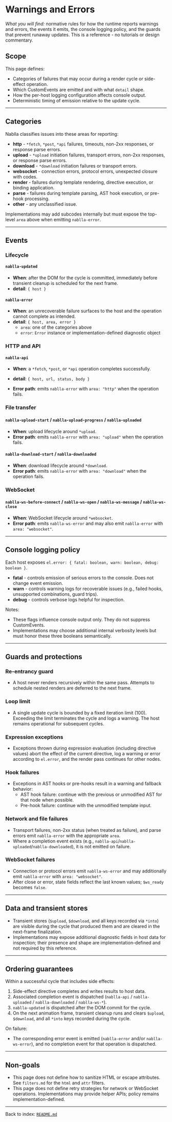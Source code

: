 # Warnings and Errors

_What you will find:_ normative rules for how the runtime reports warnings and errors, the events it emits, the console logging policy, and the guards that prevent runaway updates. This is a reference - no tutorials or design commentary.

## Scope

This page defines:
- Categories of failures that may occur during a render cycle or side-effect operation.
- Which CustomEvents are emitted and with what `detail` shape.
- How the per-host logging configuration affects console output.
- Deterministic timing of emission relative to the update cycle.

---

## Categories

Nablla classifies issues into these areas for reporting:

- **http** - `*fetch`, `*post`, `*api` failures, timeouts, non-2xx responses, or response parse errors.
- **upload** - `*upload` initiation failures, transport errors, non-2xx responses, or response parse errors.
- **download** - `*download` initiation failures or transport errors.
- **websocket** - connection errors, protocol errors, unexpected closure with codes.
- **render** - failures during template rendering, directive execution, or binding application.
- **parse** - failures during template parsing, AST hook execution, or pre-hook processing.
- **other** - any unclassified issue.

Implementations may add subcodes internally but must expose the top-level `area` above when emitting `nablla-error`.

---

## Events

### Lifecycle

#### `nablla-updated`
- **When**: after the DOM for the cycle is committed, immediately before transient cleanup is scheduled for the next frame.
- **detail**: `{ host }`

#### `nablla-error`
- **When**: an unrecoverable failure surfaces to the host and the operation cannot complete as intended.
- **detail**: `{ host, area, error }`  
  - `area`: one of the categories above  
  - `error`: `Error` instance or implementation-defined diagnostic object

### HTTP and API

#### `nablla-api`
- **When**: a `*fetch`, `*post`, or `*api` operation completes successfully.
- **detail**: `{ host, url, status, body }`

- **Error path**: emits `nablla-error` with `area: "http"` when the operation fails.

### File transfer

#### `nablla-upload-start` / `nablla-upload-progress` / `nablla-uploaded`
- **When**: upload lifecycle around `*upload`.
- **Error path**: emits `nablla-error` with `area: "upload"` when the operation fails.

#### `nablla-download-start` / `nablla-downloaded`
- **When**: download lifecycle around `*download`.
- **Error path**: emits `nablla-error` with `area: "download"` when the operation fails.

### WebSocket

#### `nablla-ws-before-connect` / `nablla-ws-open` / `nablla-ws-message` / `nablla-ws-close`
- **When**: WebSocket lifecycle around `*websocket`.
- **Error path**: emits `nablla-ws-error` and may also emit `nablla-error` with `area: "websocket"`.

---

## Console logging policy

Each host exposes `el.error: { fatal: boolean, warn: boolean, debug: boolean }`.

- **fatal** - controls emission of serious errors to the console. Does not change event emission.
- **warn** - controls warning logs for recoverable issues (e.g., failed hooks, unsupported combinations, guard trips).
- **debug** - controls verbose logs helpful for inspection.

Notes:
- These flags influence console output only. They do not suppress CustomEvents.
- Implementations may choose additional internal verbosity levels but must honor these three booleans semantically.

---

## Guards and protections

### Re-entrancy guard
- A host never renders recursively within the same pass. Attempts to schedule nested renders are deferred to the next frame.

### Loop limit
- A single update cycle is bounded by a fixed iteration limit (100). Exceeding the limit terminates the cycle and logs a warning. The host remains operational for subsequent cycles.

### Expression exceptions
- Exceptions thrown during expression evaluation (including directive values) abort the effect of the current directive, log a warning or error according to `el.error`, and the render pass continues for other nodes.

### Hook failures
- Exceptions in AST hooks or pre-hooks result in a warning and fallback behavior:
  - AST hook failure: continue with the previous or unmodified AST for that node when possible.
  - Pre-hook failure: continue with the unmodified template input.

### Network and file failures
- Transport failures, non-2xx status (when treated as failure), and parse errors emit `nablla-error` with the appropriate `area`.
- Where a completion event exists (e.g., `nablla-api`/`nablla-uploaded`/`nablla-downloaded`), it is not emitted on failure.

### WebSocket failures
- Connection or protocol errors emit `nablla-ws-error` and may additionally emit `nablla-error` with `area: "websocket"`.
- After close or error, state fields reflect the last known values; `$ws_ready` becomes `false`.

---

## Data and transient stores

- Transient stores (`$upload`, `$download`, and all keys recorded via `*into`) are visible during the cycle that produced them and are cleared in the next-frame finalization.
- Implementations may expose additional diagnostic fields in host data for inspection; their presence and shape are implementation-defined and not required by this reference.

---

## Ordering guarantees

Within a successful cycle that includes side effects:

1) Side-effect directive completes and writes results to host data.  
2) Associated completion event is dispatched (`nablla-api` / `nablla-uploaded` / `nablla-downloaded` / `nablla-ws-*`).  
3) `nablla-updated` is dispatched after the DOM commit for the cycle.  
4) On the next animation frame, transient cleanup runs and clears `$upload`, `$download`, and all `*into` keys recorded during the cycle.

On failure:
- The corresponding error event is emitted (`nablla-error` and/or `nablla-ws-error`), and no completion event for that operation is dispatched.

---

## Non-goals

- This page does not define how to sanitize HTML or escape attributes. See `filters.md` for the `html` and `attr` filters.
- This page does not define retry strategies for network or WebSocket operations. Implementations may provide helper APIs; policy remains implementation-defined.

---
Back to index: [`README.md`](./README.md)
